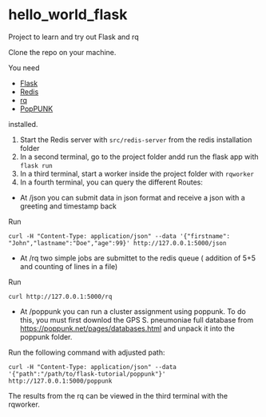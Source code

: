 # hello_world_flask
Project to learn and try out Flask and rq

Clone the repo on your machine. 

You need 
- [Flask](https://flask.palletsprojects.com/en/1.0.x/installation/#installation)
- [Redis](https://redis.io/download)
- [rq](https://python-rq.org/)
- [PopPUNK](https://github.com/johnlees/PopPUNK)

installed. 

1. Start the Redis server with `src/redis-server` from the redis installation folder
2. In a second terminal, go to the project folder andd run the flask app with `flask run`
3. In a third terminal, start a worker inside the project folder with `rqworker`
3. In a fourth terminal, you can query the different Routes:
  - At /json you can submit data in json format and receive a json with a greeting and timestamp back
  
  Run 
  ```
  curl -H "Content-Type: application/json" --data '{"firstname": "John","lastname":"Doe","age":99}' http://127.0.0.1:5000/json
  ```
  - At /rq two simple jobs are submittet to the redis queue ( addition of 5+5 and counting of lines in a file)
  
  Run
  ```
  curl http://127.0.0.1:5000/rq
  ```
  - At /poppunk you can run a cluster assignment using poppunk. 
  To do this, you must first downlod the GPS S. pneumoniae full database from https://poppunk.net/pages/databases.html and unpack it into the poppunk folder.
  
  Run the following command with adjusted path:
  ```
  curl -H "Content-Type: application/json" --data '{"path":"/path/to/flask-tutorial/poppunk"}' http://127.0.0.1:5000/poppunk
  ```
  
 The results from the rq can be viewed in the third terminal with the rqworker.
